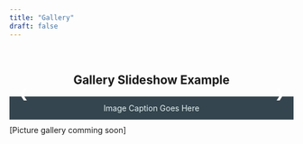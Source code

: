 ```yaml
---
title: "Gallery"
draft: false
---
```

<style>
/*body {
  font-family: Arial;
  margin: 0;
}
* {
  box-sizing: border-box;
}*/
img {
  vertical-align: middle;
}
p {
  margin: .7em 0;
}
/* Position the image container (needed to position the left and right arrows) */
.container {
  position: relative;
}
/* Hide the images by default */
.mySlides {
  display: none;
}
/* Add a pointer when hovering over the thumbnail images */
.cursor {
  cursor: pointer;
}
/* Next & previous buttons */
.prev,
.next {
  cursor: pointer;
  position: absolute;
  top: 40%;
  width: auto;
  padding: 16px;
  margin-top: -50px;
  color: white;
  font-weight: bold;
  font-size: 20px;
  border-radius: 0 3px 3px 0;
  user-select: none;
  -webkit-user-select: none;
}
/* Position the "next button" to the right */
.next {
  right: 0;
  border-radius: 3px 0 0 3px;
}
/* On hover, add a black background color with a little bit see-through */
.prev:hover,
.next:hover {
  background-color: rgba(0, 0, 0, 0.8);
}
/* Number text (1/3 etc) */
.numbertext {
  color: #35454f;
  font-size: 15px;
  padding: 8px 12px;
  position: absolute;
  top: 0;
}
/* Container for image text */
.caption-container {
  text-align: center;
  background-color: #35454f;
  padding: 2px 16px;
  color: #e3f2f2;
}
.row:after {
  content: "";
  display: table;
  clear: both;
}
/* Six columns side by side */
.column {
  float: left;
  width: 16.66%;
}
/* Add a transparency effect for thumnbail images */
.demo {
  opacity: 0.6;
}
.active,
.demo:hover {
  opacity: 1;
}
</style>

<br>
<!--Slideshow Gallery exmp. - https://www.w3schools.com/howto/howto_js_slideshow_gallery.asp-->
<div class="container">
  <h2 style="text-align:center">Gallery Slideshow Example</h2>
  <div class="container">
    <div class="mySlides">
      <div class="numbertext">1 / 3</div>
      <img src="https://restauranthrgroup.com/wp-content/uploads/2019/06/video-placeholder-1024x576.png" style="width:100%">
    </div>
    <div class="mySlides">
      <div class="numbertext">2 / 3</div>
      <img src="https://roadmaptoprofit.com/wp-content/uploads/2018/10/video-placeholder.jpg" style="width:100%">
    </div>
    <div class="mySlides">
      <div class="numbertext">3 / 3</div>
      <img src="https://handsontek.net/images/SharePoint/Embed%20Stream/hero.png" style="width:100%">
    </div>
    <a class="prev" onclick="plusSlides(-1)">❮</a>
    <a class="next" onclick="plusSlides(1)">❯</a>
    <div class="caption-container">
      <p id="caption">Image Caption Goes Here</p>
    </div>
  </div>
</div>

<script>
let slideIndex = 1;
showSlides(slideIndex);

function plusSlides(n) {
  showSlides(slideIndex += n);
}

function currentSlide(n) {
  showSlides(slideIndex = n);
}

function showSlides(n) {
  let i;
  let slides = document.getElementsByClassName("mySlides");
  let dots = document.getElementsByClassName("demo");
  let captionText = document.getElementById("caption");
  if (n > slides.length) {slideIndex = 1}
  if (n < 1) {slideIndex = slides.length}
  for (i = 0; i < slides.length; i++) {
    slides[i].style.display = "none";
  }
  for (i = 0; i < dots.length; i++) {
    dots[i].className = dots[i].className.replace(" active", "");
  }
  slides[slideIndex-1].style.display = "block";
  dots[slideIndex-1].className += " active";
  captionText.innerHTML = dots[slideIndex-1].alt;
}
</script>
[Picture gallery comming soon]